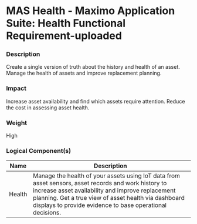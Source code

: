 
#  MAS Health - Maximo Application Suite: Health Functional Requirement-uploaded



### Description

Create a single version of truth about the history and health of an asset.  Manage the health of assets and improve replacement planning.




### Impact

Increase asset availability and find which assets require attention. Reduce the cost in assessing asset health.




### Weight

High








### Logical Component(s)

| Name | Description |
| --- | --- |
 | Health | Manage the health of your assets using IoT data from asset sensors, asset records and work history to increase asset availability and improve replacement planning. Get a true view of asset health via dashboard displays to provide evidence to base operational decisions. |
    




